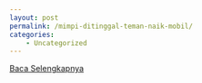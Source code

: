```yaml
---
layout: post
permalink: /mimpi-ditinggal-teman-naik-mobil/
categories:
    - Uncategorized
---
```


[Baca Selengkapnya](/10)